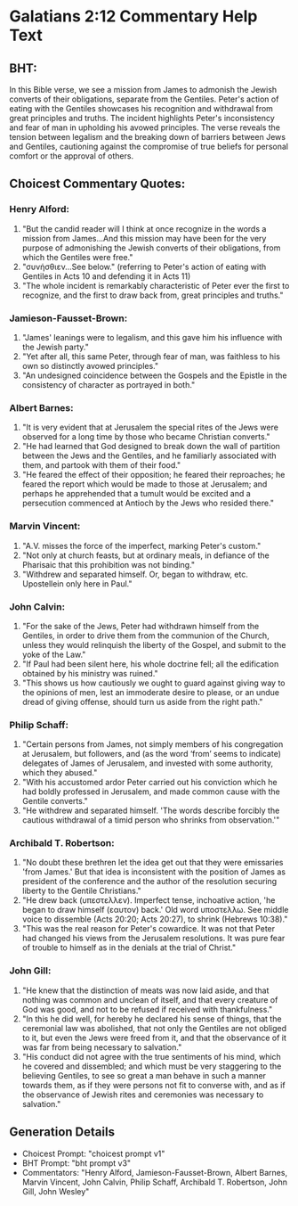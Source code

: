 # Galatians 2:12 Commentary Help Text

## BHT:
In this Bible verse, we see a mission from James to admonish the Jewish converts of their obligations, separate from the Gentiles. Peter's action of eating with the Gentiles showcases his recognition and withdrawal from great principles and truths. The incident highlights Peter's inconsistency and fear of man in upholding his avowed principles. The verse reveals the tension between legalism and the breaking down of barriers between Jews and Gentiles, cautioning against the compromise of true beliefs for personal comfort or the approval of others.

## Choicest Commentary Quotes:
### Henry Alford:
1. "But the candid reader will I think at once recognize in the words a mission from James...And this mission may have been for the very purpose of admonishing the Jewish converts of their obligations, from which the Gentiles were free."
2. "συνήσθιεν...See below." (referring to Peter's action of eating with Gentiles in Acts 10 and defending it in Acts 11)
3. "The whole incident is remarkably characteristic of Peter ever the first to recognize, and the first to draw back from, great principles and truths."

### Jamieson-Fausset-Brown:
1. "James' leanings were to legalism, and this gave him his influence with the Jewish party."
2. "Yet after all, this same Peter, through fear of man, was faithless to his own so distinctly avowed principles."
3. "An undesigned coincidence between the Gospels and the Epistle in the consistency of character as portrayed in both."

### Albert Barnes:
1. "It is very evident that at Jerusalem the special rites of the Jews were observed for a long time by those who became Christian converts."
2. "He had learned that God designed to break down the wall of partition between the Jews and the Gentiles, and he familiarly associated with them, and partook with them of their food."
3. "He feared the effect of their opposition; he feared their reproaches; he feared the report which would be made to those at Jerusalem; and perhaps he apprehended that a tumult would be excited and a persecution commenced at Antioch by the Jews who resided there."

### Marvin Vincent:
1. "A.V. misses the force of the imperfect, marking Peter's custom."
2. "Not only at church feasts, but at ordinary meals, in defiance of the Pharisaic that this prohibition was not binding."
3. "Withdrew and separated himself. Or, began to withdraw, etc. Upostellein only here in Paul."

### John Calvin:
1. "For the sake of the Jews, Peter had withdrawn himself from the Gentiles, in order to drive them from the communion of the Church, unless they would relinquish the liberty of the Gospel, and submit to the yoke of the Law."
2. "If Paul had been silent here, his whole doctrine fell; all the edification obtained by his ministry was ruined."
3. "This shows us how cautiously we ought to guard against giving way to the opinions of men, lest an immoderate desire to please, or an undue dread of giving offense, should turn us aside from the right path."

### Philip Schaff:
1. "Certain persons from James, not simply members of his congregation at Jerusalem, but followers, and (as the word ‘from’ seems to indicate) delegates of James of Jerusalem, and invested with some authority, which they abused." 
2. "With his accustomed ardor Peter carried out his conviction which he had boldly professed in Jerusalem, and made common cause with the Gentile converts."
3. "He withdrew and separated himself. 'The words describe forcibly the cautious withdrawal of a timid person who shrinks from observation.'"

### Archibald T. Robertson:
1. "No doubt these brethren let the idea get out that they were emissaries 'from James.' But that idea is inconsistent with the position of James as president of the conference and the author of the resolution securing liberty to the Gentile Christians." 
2. "He drew back (υπεστελλεν). Imperfect tense, inchoative action, 'he began to draw himself (εαυτον) back.' Old word υποστελλω. See middle voice to dissemble (Acts 20:20; Acts 20:27), to shrink (Hebrews 10:38)." 
3. "This was the real reason for Peter's cowardice. It was not that Peter had changed his views from the Jerusalem resolutions. It was pure fear of trouble to himself as in the denials at the trial of Christ."

### John Gill:
1. "He knew that the distinction of meats was now laid aside, and that nothing was common and unclean of itself, and that every creature of God was good, and not to be refused if received with thankfulness."
2. "In this he did well, for hereby he declared his sense of things, that the ceremonial law was abolished, that not only the Gentiles are not obliged to it, but even the Jews were freed from it, and that the observance of it was far from being necessary to salvation."
3. "His conduct did not agree with the true sentiments of his mind, which he covered and dissembled; and which must be very staggering to the believing Gentiles, to see so great a man behave in such a manner towards them, as if they were persons not fit to converse with, and as if the observance of Jewish rites and ceremonies was necessary to salvation."


## Generation Details
- Choicest Prompt: "choicest prompt v1"
- BHT Prompt: "bht prompt v3"
- Commentators: "Henry Alford, Jamieson-Fausset-Brown, Albert Barnes, Marvin Vincent, John Calvin, Philip Schaff, Archibald T. Robertson, John Gill, John Wesley"

